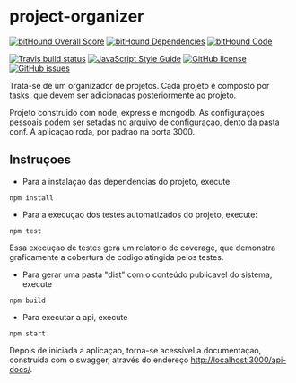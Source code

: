 # project-organizer

[![bitHound Overall Score](https://www.bithound.io/github/ThalitaPinheiro/project-organizer/badges/score.svg)](https://www.bithound.io/github/ThalitaPinheiro/project-organizer)
[![bitHound Dependencies](https://www.bithound.io/github/ThalitaPinheiro/project-organizer/badges/dependencies.svg)](https://www.bithound.io/github/ThalitaPinheiro/project-organizer/master/dependencies/npm)
[![bitHound Code](https://www.bithound.io/github/ThalitaPinheiro/project-organizer/badges/code.svg)](https://www.bithound.io/github/ThalitaPinheiro/project-organizer)

[![Travis build status](https://img.shields.io/travis/ThalitaPinheiro/project-organizer/master.svg)](https://travis-ci.org/ThalitaPinheiro/project-organizer) 
[![JavaScript Style Guide](https://img.shields.io/badge/code%20style-standard-brightgreen.svg)](http://standardjs.com/)
[![GitHub license](https://img.shields.io/github/license/ThalitaPinheiro/project-organizer.svg)](https://github.com/ThalitaPinheiro/project-organizer)
[![GitHub issues](https://img.shields.io/github/issues/ThalitaPinheiro/project-organizer.svg)](https://github.com/ThalitaPinheiro/project-organizer)



Trata-se de um organizador de projetos. Cada projeto é composto por tasks, que devem ser adicionadas posteriormente ao projeto.

Projeto construido com node, express e mongodb.
As configuraçoes pessoais podem ser setadas no arquivo de configuraçao, dento da pasta conf.
A aplicaçao roda, por padrao na porta 3000.

## Instruçoes
* Para a instalaçao das dependencias do projeto, execute:
```
npm install
```

* Para a execuçao dos testes automatizados do projeto, execute:
```
npm test
```
Essa execuçao de testes gera um relatorio de coverage, que demonstra graficamente a cobertura de codigo atingida pelos testes.

* Para gerar uma pasta "dist" com o conteúdo publicavel do sistema, execute
```
npm build
```

* Para executar a api, execute
```
npm start
```
Depois de iniciada a aplicaçao, torna-se acessível a documentaçao, construida com o swagger, através do endereço  [http://localhost:3000/api-docs/](http://localhost:3000/api-docs/ "Swagger").

